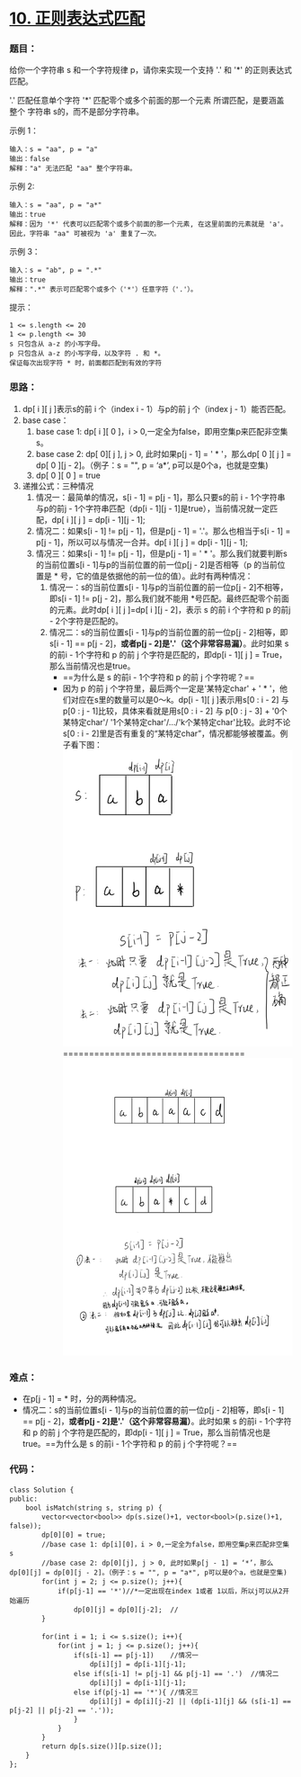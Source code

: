 # [10. 正则表达式匹配](https://leetcode.cn/problems/regular-expression-matching/)
### 题目：
给你一个字符串 s 和一个字符规律 p，请你来实现一个支持 '.' 和 '*' 的正则表达式匹配。

'.' 匹配任意单个字符
'*' 匹配零个或多个前面的那一个元素
所谓匹配，是要涵盖 整个 字符串 s的，而不是部分字符串。

 
示例 1：
```
输入：s = "aa", p = "a"
输出：false
解释："a" 无法匹配 "aa" 整个字符串。
```
示例 2:
```
输入：s = "aa", p = "a*"
输出：true
解释：因为 '*' 代表可以匹配零个或多个前面的那一个元素, 在这里前面的元素就是 'a'。因此，字符串 "aa" 可被视为 'a' 重复了一次。
```
示例 3：
```
输入：s = "ab", p = ".*"
输出：true
解释：".*" 表示可匹配零个或多个（'*'）任意字符（'.'）。
```

提示：
```
1 <= s.length <= 20
1 <= p.length <= 30
s 只包含从 a-z 的小写字母。
p 只包含从 a-z 的小写字母，以及字符 . 和 *。
保证每次出现字符 * 时，前面都匹配到有效的字符
```
### 思路：
1. dp[ i ][ j ]表示s的前 i 个（index i - 1）与p的前 j 个（index j - 1）能否匹配。
2. base case：
   1. base case 1: dp[ i ][ 0 ]，i > 0,一定全为false，即用空集p来匹配非空集s。
   2. base case 2: dp[ 0][ j ], j > 0, 此时如果p[j - 1] = ' * '，那么dp[ 0 ][ j ] = dp[ 0 ][j - 2]。（例子：s = "", p = ‘a*’, p可以是0个a，也就是空集) 
   3. dp[ 0 ][ 0 ] = true
3. 递推公式：三种情况
   1. 情况一：最简单的情况，s[i - 1] = p[j - 1]，那么只要s的前 i - 1个字符串与p的前j - 1个字符串匹配（dp[i - 1][j - 1]是true），当前情况就一定匹配，dp[ i ][ j ] = dp[i - 1][j - 1];
   2. 情况二：如果s[i - 1] != p[j - 1]，但是p[j - 1] = '.'。那么也相当于s[i - 1] = p[j - 1]，所以可以与情况一合并。dp[ i ][ j ] = dp[i - 1][j - 1];
   3. 情况三：如果s[i - 1] != p[j - 1]，但是p[j - 1] = ' * '。那么我们就要判断s的当前位置s[i - 1]与p的当前位置的前一位p[j - 2]是否相等（p 的当前位置是 * 号，它的值是依据他的前一位的值）。此时有两种情况：
      1. 情况一：s的当前位置s[i - 1]与p的当前位置的前一位p[j - 2]不相等，即s[i - 1] != p[j - 2]，那么我们就不能用 *号匹配。最终匹配零个前面的元素。此时dp[ i ][ j ]=dp[ i ][j - 2]，表示 s 的前 i 个字符和 p 的前j - 2个字符是匹配的。
      2. 情况二：s的当前位置s[i - 1]与p的当前位置的前一位p[j - 2]相等，即s[i - 1] == p[j - 2]，**或者p[j - 2]是'.'（这个非常容易漏）**。此时如果 s 的前i - 1个字符和 p 的前 j 个字符是匹配的，即dp[i - 1][ j ] = True，那么当前情况也是true。
         - ==为什么是 s 的前i - 1个字符和 p 的前 j 个字符呢？==
         - 因为 p 的前 j 个字符里，最后两个一定是'某特定char' + ' * '，他们对应在s里的数量可以是0～k。dp[i - 1][ j ]表示用s[0 : i - 2] 与 p[0 : j - 1]比较，具体来看就是用s[0 : i - 2] 与 p[0 : j - 3] + '0个某特定char'/ '1个某特定char'/.../'k个某特定char'比较。此时不论s[0 : i - 2]里是否有重复的“某特定char”，情况都能够被覆盖。例子看下图：
        ![图片](./image/lc10.正则表达式匹配-1.jpg)
        ===================================
        ![图片](./image/lc10.正则表达式匹配-2.jpg)

### 难点：
- 在p[j - 1] = * 时，分的两种情况。
- 情况二：s的当前位置s[i - 1]与p的当前位置的前一位p[j - 2]相等，即s[i - 1] == p[j - 2]，**或者p[j - 2]是'.'（这个非常容易漏）**。此时如果 s 的前i - 1个字符和 p 的前 j 个字符是匹配的，即dp[i - 1][ j ] = True，那么当前情况也是true。==为什么是 s 的前i - 1个字符和 p 的前 j 个字符呢？==

### 代码：  
```
class Solution {
public:
    bool isMatch(string s, string p) {
        vector<vector<bool>> dp(s.size()+1, vector<bool>(p.size()+1, false));
        dp[0][0] = true;
        //base case 1: dp[i][0]，i > 0,一定全为false，即用空集p来匹配非空集s
        //base case 2: dp[0][j], j > 0, 此时如果p[j - 1] = ‘*’，那么dp[0][j] = dp[0][j - 2]。（例子：s = "", p = "a*", p可以是0个a，也就是空集) 
        for(int j = 2; j <= p.size(); j++){
            if(p[j-1] == '*')//*一定出现在index 1或者 1以后，所以j可以从2开始遍历
                dp[0][j] = dp[0][j-2];  // 
        }

        for(int i = 1; i <= s.size(); i++){
            for(int j = 1; j <= p.size(); j++){
                if(s[i-1] == p[j-1])    //情况一
                    dp[i][j] = dp[i-1][j-1];
                else if(s[i-1] != p[j-1] && p[j-1] == '.')  //情况二
                    dp[i][j] = dp[i-1][j-1];
                else if(p[j-1] == '*'){ //情况三
                    dp[i][j] = dp[i][j-2] || (dp[i-1][j] && (s[i-1] == p[j-2] || p[j-2] == '.'));
                }
            }
        }
        return dp[s.size()][p.size()];
    }
};
```